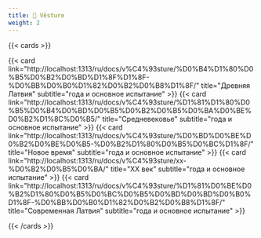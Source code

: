 ```yaml
---
title: 📜 Vēsture
weight: 2
---
```


{{< cards >}}

{{< card link="http://localhost:1313/ru/docs/v%C4%93sture/%D0%B4%D1%80%D0%B5%D0%B2%D0%BD%D1%8F%D1%8F-%D0%BB%D0%B0%D1%82%D0%B2%D0%B8%D1%8F/" title="Древняя Латвия" subtitle="года и основное испытание" >}}
{{< card link="http://localhost:1313/ru/docs/v%C4%93sture/%D1%81%D1%80%D0%B5%D0%B4%D0%BD%D0%B5%D0%B2%D0%B5%D0%BA%D0%BE%D0%B2%D1%8C%D0%B5/" title="Средневековье" subtitle="года и основное испытание" >}}
{{< card link="http://localhost:1313/ru/docs/v%C4%93sture/%D0%BD%D0%BE%D0%B2%D0%BE%D0%B5-%D0%B2%D1%80%D0%B5%D0%BC%D1%8F/" title="Новое время" subtitle="года и основное испытание" >}}
{{< card link="http://localhost:1313/ru/docs/v%C4%93sture/xx-%D0%B2%D0%B5%D0%BA/" title="XX век" subtitle="года и основное испытание" >}}
{{< card link="http://localhost:1313/ru/docs/v%C4%93sture/%D1%81%D0%BE%D0%B2%D1%80%D0%B5%D0%BC%D0%B5%D0%BD%D0%BD%D0%B0%D1%8F-%D0%BB%D0%B0%D1%82%D0%B2%D0%B8%D1%8F/" title="Современная Латвия" subtitle="года и основное испытание" >}}









{{< /cards >}}
